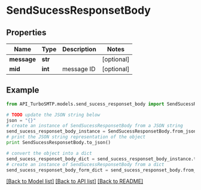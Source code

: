 # SendSucessResponsetBody


## Properties

Name | Type | Description | Notes
------------ | ------------- | ------------- | -------------
**message** | **str** |  | [optional] 
**mid** | **int** | message ID | [optional] 

## Example

```python
from API_TurboSMTP.models.send_sucess_responset_body import SendSucessResponsetBody

# TODO update the JSON string below
json = "{}"
# create an instance of SendSucessResponsetBody from a JSON string
send_sucess_responset_body_instance = SendSucessResponsetBody.from_json(json)
# print the JSON string representation of the object
print SendSucessResponsetBody.to_json()

# convert the object into a dict
send_sucess_responset_body_dict = send_sucess_responset_body_instance.to_dict()
# create an instance of SendSucessResponsetBody from a dict
send_sucess_responset_body_form_dict = send_sucess_responset_body.from_dict(send_sucess_responset_body_dict)
```
[[Back to Model list]](../README.md#documentation-for-models) [[Back to API list]](../README.md#documentation-for-api-endpoints) [[Back to README]](../README.md)


